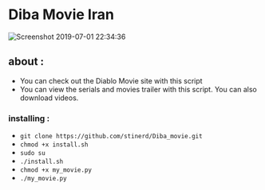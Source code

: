 # Diba Movie Iran


![Screenshot 2019-07-01 22:34:36](https://user-images.githubusercontent.com/46731929/60457070-58a47380-9c50-11e9-9f8e-13c6ab9978bf.png)
## about :
- You can check out the Diablo Movie site with this script
- You can view the serials and movies trailer with this script. You can also download videos.

### installing :
- `git clone https://github.com/stinerd/Diba_movie.git`
- `chmod +x install.sh`
- `sudo su`
- `./install.sh`
- `chmod +x my_movie.py` 
- `./my_movie.py` 



